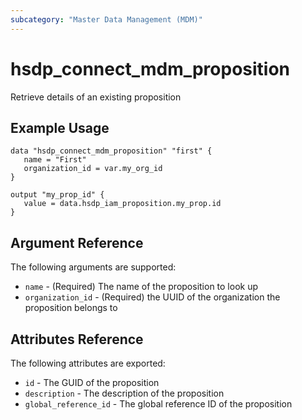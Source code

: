 ```yaml
---
subcategory: "Master Data Management (MDM)"
---
```


# hsdp_connect_mdm_proposition

Retrieve details of an existing proposition

## Example Usage

```hcl
data "hsdp_connect_mdm_proposition" "first" {
   name = "First"
   organization_id = var.my_org_id
}
```

```hcl
output "my_prop_id" {
   value = data.hsdp_iam_proposition.my_prop.id
}
```

## Argument Reference

The following arguments are supported:

* `name` - (Required) The name of the proposition to look up
* `organization_id` - (Required) the UUID of the organization the proposition belongs to

## Attributes Reference

The following attributes are exported:

* `id` - The GUID of the proposition
* `description` - The description of the proposition
* `global_reference_id` - The global reference ID of the proposition
